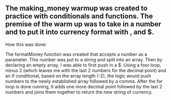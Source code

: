 The making_money warmup was created to practice with conditionals and functions. 
The premise of the warm up was to take in a number and to put it into currency format with , and $. 
---------------
How this was done: 

The formatMoney function was created that accepts a number as a parameter. This number was put to a string and split into an array. Then by declaring an empty array, I was able to first push in a $. Using a foor loop, minus 2 (which leaves me with the last 2 numbers for the decimal point) and an if conditional, based on the array length (-2), the logic would push numbers to the newly established array followed by a comma. After the for loop is done running, it adds one more decimal point followed by the last 2 numbers and joins them together to return the new string of currency.
